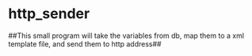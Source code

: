 # http_sender
##This small program will take the variables from db, map them to a xml template file, and send them to http address##
